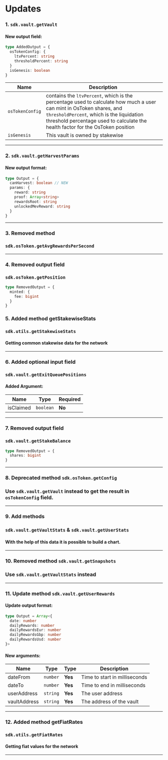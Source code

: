 # Updates
### 1. `sdk.vault.getVault`

#### New output field:

```ts
type AddedOutput = {
  osTokenConfig: {
    ltvPercent: string
    thresholdPercent: string
  }
  isGenesis: boolean
}
```

| Name | Description |
|------|-------------|
| `osTokenConfig` | contains the `ltvPercent`, which is the percentage used to calculate how much a user can mint in OsToken shares, and `thresholdPercent`, which is the liquidation threshold percentage used to calculate the health factor for the OsToken position |
| `isGenesis` | This vault is owned by stakewise |

---
### 2. `sdk.vault.getHarvestParams`

#### New output format:

```ts
type Output = {
  canHarvest: boolean // NEW
  params: {
    reward: string
    proof: Array<string>
    rewardsRoot: string
    unlockedMevReward: string 
  }
}
```

---

### 3. Removed method
### `sdk.osToken.getAvgRewardsPerSecond`

---

### 4. Removed output field
### `sdk.osToken.getPosition`

```ts
type RemovedOutput = {
  minted: {
    fee: bigint
  }
}
```

### 5. Added method getStakewiseStats
### `sdk.utils.getStakewiseStats`
#### Getting common stakewise data for the network

---

### 6. Added optional input field
### `sdk.vault.getExitQueuePositions`
#### Added Argument:

| Name         | Type      | Required |
|--------------|-----------|----------|
| isClaimed    | `boolean` | **No**   | 

---

### 7. Removed output field
### `sdk.vault.getStakeBalance`

```ts
type RemovedOutput = {
  shares: bigint
}
```
---

### 8. Deprecated method `sdk.osToken.getConfig`
### Use `sdk.vault.getVault` instead to get the result in `osTokenConfig` field.

---

### 9. Add methods
### `sdk.vault.getVaultStats` & `sdk.vault.getUserStats`
#### With the help of this data it is possible to build a chart.

---

### 10. Removed method `sdk.vault.getSnapshots`
### Use `sdk.vault.getVaultStats` instead 

---

### 11. Update method `sdk.vault.getUserRewards`
#### Update output format:

```ts
type Output = Array<{
  date: number
  dailyRewards: number
  dailyRewardsEur: number
  dailyRewardsGbp: number
  dailyRewardsUsd: number
}>
```

#### New arguments:

| Name | Type     | Type        | Description |
|------|----------|-------------|---|
| dateFrom | `number` | **Yes** | Time to start in milliseconds |
| dateTo | `number` | **Yes** | Time to end  in milliseconds              |
| userAddress  | `string` | **Yes**  | The user address              | 
| vaultAddress | `string` | **Yes**  | The address of the vault      | 

---

### 12. Added method getFiatRates
### `sdk.utils.getFiatRates`
#### Getting fiat values for the network

---

